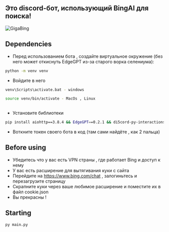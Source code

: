 ## Это discord-бот, использующий BingAI для поиска!


![GigaBing](https://github.com/WhiteHodok/GigaBing/assets/39564937/cd551292-6de2-47a3-8cdb-2e13ea105765)




## Dependencies 

- Перед использованием бота , создайте виртуальное окружение (без него может откиснуть EdgeGPT из-за старого ворка селениума):

```sh
python -m venv venv
```

- Войдите в него 

```sh
venv\Scripts\activate.bat - windows

source venv/bin/activate - MacOs , Linux
 
```

- Установите библиотеки 

```sh
pip install aiohttp==3.8.4 && EdgeGPT==0.2.1 && di5cord-py-interactions && asyncio~=3.4.3
```

- Воткните токен своего бота в код (там сами найдёте , как 2 пальца)

## Before using

- Убедитесь что у вас есть VPN страны , где работает Bing и доступ к нему
- У вас есть расширение для вытягивания куки с сайта
- Перейдите на https://www.bing.com/chat , залогиньтесь и перезагрузите страницу
- Скрапните куки через ваше любимое расширение и поместите их в файл cookie.json
- Вы прекрасны !

## Starting 

```sh
py main.py
```
